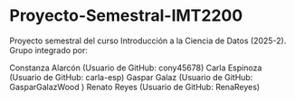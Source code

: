 # Proyecto-Semestral-IMT2200
Proyecto semestral del curso Introducción a la Ciencia de Datos (2025-2). 
Grupo integrado por:

Constanza Alarcón (Usuario de GitHub: cony45678)
Carla Espinoza (Usuario de GitHub: carla-esp)
Gaspar Galaz (Usuario de GitHub: GasparGalazWood )
Renato Reyes (Usuario de GitHub: RenaReyes)
